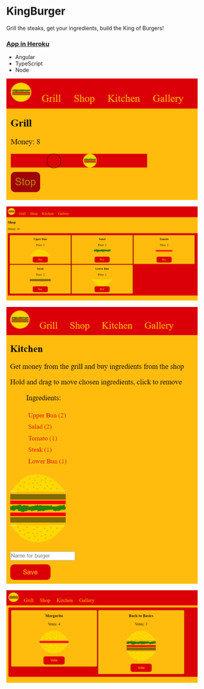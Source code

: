 # KingBurger

Grill the steaks,
get your ingredients,
build the King of Burgers!

### [App in Heroku](https://king-of-burgers.herokuapp.com/)

- Angular
- TypeScript
- Node

![Grill](https://github.com/villeverkkonen/kingburger/blob/master/documentation/images/grill.png)

![Shop](https://github.com/villeverkkonen/kingburger/blob/master/documentation/images/shop.png)

![Kitchen](https://github.com/villeverkkonen/kingburger/blob/master/documentation/images/kitchen.png)

![Gallery](https://github.com/villeverkkonen/kingburger/blob/master/documentation/images/gallery.png)